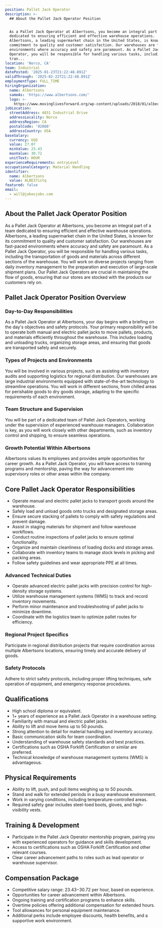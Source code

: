 ```yaml
---
position: Pallet Jack Operator
description: >-
  ## About the Pallet Jack Operator Position


  As a Pallet Jack Operator at Albertsons, you become an integral part of a team
  dedicated to ensuring efficient and effective warehouse operations.
  Albertsons, a leading supermarket chain in the United States, is known for its
  commitment to quality and customer satisfaction. Our warehouses are fast-paced
  environments where accuracy and safety are paramount. As a Pallet Jack
  Operator, you will be responsible for handling various tasks, including the
  tran...
location: 'Norco, CA'
team: Industrial
datePosted: '2025-01-23T21:22:48.891Z'
validThrough: '2025-02-22T21:22:48.891Z'
employmentType: FULL_TIME
hiringOrganization:
  name: Albertsons
  sameAs: 'https://www.albertsons.com/'
  logo: >-
    https://www.movinglivesforward.org/wp-content/uploads/2018/01/albertsons-logo.png
jobLocation:
  streetAddress: 4031 Industrial Drive
  addressLocality: Norco
  addressRegion: CA
  postalCode: '92860'
  addressCountry: USA
baseSalary:
  currency: USD
  value: 27.07
  minValue: 23.43
  maxValue: 30.72
  unitText: HOUR
experienceRequirements: entryLevel
occupationalCategory: Material Handling
identifier:
  name: Albertsons
  value: ALBE37istq
featured: false
email:
  - will@jakesjobs.com
---
```




## About the Pallet Jack Operator Position

As a Pallet Jack Operator at Albertsons, you become an integral part of a team dedicated to ensuring efficient and effective warehouse operations. Albertsons, a leading supermarket chain in the United States, is known for its commitment to quality and customer satisfaction. Our warehouses are fast-paced environments where accuracy and safety are paramount. As a Pallet Jack Operator, you will be responsible for handling various tasks, including the transportation of goods and materials across different sections of the warehouse. You will work on diverse projects ranging from daily inventory management to the preparation and execution of large-scale shipment plans. Our Pallet Jack Operators are crucial in maintaining the flow of goods, ensuring that our stores are stocked with the products our customers rely on.

## Pallet Jack Operator Position Overview

### Day-to-Day Responsibilities

As a Pallet Jack Operator at Albertsons, your day begins with a briefing on the day's objectives and safety protocols. Your primary responsibility will be to operate both manual and electric pallet jacks to move pallets, products, and materials efficiently throughout the warehouse. This includes loading and unloading trucks, organizing storage areas, and ensuring that goods are transported safely and securely.

### Types of Projects and Environments

You will be involved in various projects, such as assisting with inventory audits and supporting logistics for regional distribution. Our warehouses are large industrial environments equipped with state-of-the-art technology to streamline operations. You will work in different sections, from chilled areas for perishable goods to dry goods storage, adapting to the specific requirements of each environment.

### Team Structure and Supervision

You will be part of a dedicated team of Pallet Jack Operators, working under the supervision of experienced warehouse managers. Collaboration is key, as you will work closely with other departments, such as inventory control and shipping, to ensure seamless operations.

### Growth Potential Within Albertsons

Albertsons values its employees and provides ample opportunities for career growth. As a Pallet Jack Operator, you will have access to training programs and mentorship, paving the way for advancement into supervisory roles or other areas within the company.

## Core Pallet Jack Operator Responsibilities

- Operate manual and electric pallet jacks to transport goods around the warehouse.
- Safely load and unload goods onto trucks and designated storage areas.
- Ensure secure stacking of pallets to comply with safety regulations and prevent damage.
- Assist in staging materials for shipment and follow warehouse workflows.
- Conduct routine inspections of pallet jacks to ensure optimal functionality.
- Organize and maintain cleanliness of loading docks and storage areas.
- Collaborate with inventory teams to manage stock levels in picking and packing areas.
- Follow safety guidelines and wear appropriate PPE at all times.

### Advanced Technical Duties

- Operate advanced electric pallet jacks with precision control for high-density storage systems.
- Utilize warehouse management systems (WMS) to track and record inventory movements.
- Perform minor maintenance and troubleshooting of pallet jacks to minimize downtime.
- Coordinate with the logistics team to optimize pallet routes for efficiency.

### Regional Project Specifics

Participate in regional distribution projects that require coordination across multiple Albertsons locations, ensuring timely and accurate delivery of goods.

### Safety Protocols

Adhere to strict safety protocols, including proper lifting techniques, safe operation of equipment, and emergency response procedures.

## Qualifications

- High school diploma or equivalent.
- 1+ years of experience as a Pallet Jack Operator in a warehouse setting.
- Familiarity with manual and electric pallet jacks.
- Ability to lift and move items up to 50 pounds.
- Strong attention to detail for material handling and inventory accuracy.
- Basic communication skills for team coordination.
- Understanding of warehouse safety standards and best practices.
- Certifications such as OSHA Forklift Certification or similar are preferred.
- Technical knowledge of warehouse management systems (WMS) is advantageous.

## Physical Requirements

- Ability to lift, push, and pull items weighing up to 50 pounds.
- Stand and walk for extended periods in a busy warehouse environment.
- Work in varying conditions, including temperature-controlled areas.
- Required safety gear includes steel-toed boots, gloves, and high-visibility vests.

## Training & Development

- Participate in the Pallet Jack Operator mentorship program, pairing you with experienced operators for guidance and skills development.
- Access to certifications such as OSHA Forklift Certification and other relevant courses.
- Clear career advancement paths to roles such as lead operator or warehouse supervisor.

## Compensation Package

- Competitive salary range: $23.43-$30.72 per hour, based on experience.
- Opportunities for career advancement within Albertsons.
- Ongoing training and certification programs to enhance skills.
- Overtime policies offering additional compensation for extended hours.
- Tool allowances for personal equipment maintenance.
- Additional perks include employee discounts, health benefits, and a supportive work environment.
